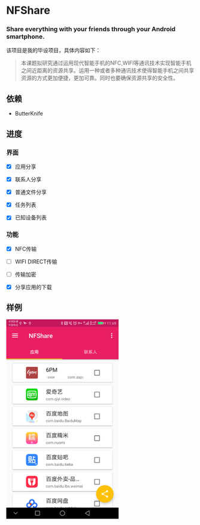 # NFShare
### Share everything with your friends through your Android smartphone.
该项目是我的毕设项目，具体内容如下：
> 本课题拟研究通过运用现代智能手机的NFC,WIFI等通讯技术实现智能手机之间近距离的资源共享。运用一种或者多种通讯技术使得智能手机之间共享资源的方式更加便捷，更加可靠。同时也要确保资源共享的安全性。

## 依赖
- ButterKnife

## 进度

### 界面
- [x] 应用分享
- [x] 联系人分享
- [x] 普通文件分享
- [x] 任务列表
- [x] 已知设备列表


### 功能
- [x] NFC传输
- [ ] WIFI DIRECT传输
- [ ] 传输加密
- [x] 分享应用的下载


## 样例
<img src="https://github.com/clverpanda/NFShare/blob/master/sample/sample_app_share.png" width = "300" alt="图片名称" align=center />
